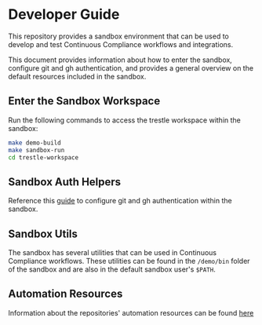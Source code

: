 # Developer Guide

This repository provides a sandbox environment that can be used to develop and test Continuous Compliance workflows and integrations. 

This document provides information about how to enter the sandbox, configure git and gh authentication, and provides a general overview on the default resources included in the sandbox. 

## Enter the Sandbox Workspace

Run the following commands to access the trestle workspace within the sandbox:

```bash
make demo-build
make sandbox-run
cd trestle-workspace
```

## Sandbox Auth Helpers

Reference this [guide](./auth.md) to configure git and gh authentication within the sandbox.

## Sandbox Utils

The sandbox has several utilities that can be used in Continuous Compliance workflows. These utilities can be found in the `/demo/bin` folder of the sandbox and are also in the default sandbox user's `$PATH`.


## Automation Resources

Information about the repositories' automation resources can be found [here](../automation/README.md)


